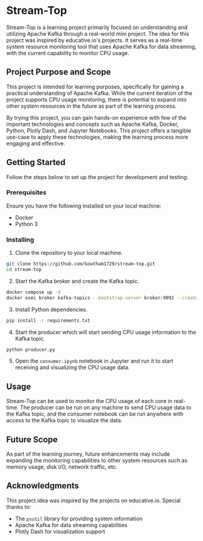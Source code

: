 # Stream-Top

Stream-Top is a learning project primarily focused on understanding and utilizing Apache Kafka through a real-world mini project. The idea for this project was inspired by educative.io's projects. It serves as a real-time system resource monitoring tool that uses Apache Kafka for data streaming, with the current capability to monitor CPU usage.

## Project Purpose and Scope

This project is intended for learning purposes, specifically for gaining a practical understanding of Apache Kafka. While the current iteration of the project supports CPU usage monitoring, there is potential to expand into other system resources in the future as part of the learning process.

By trying this project, you can gain hands-on experience with few of the important technologies and concepts such as Apache Kafka, Docker, Python, Plotly Dash, and Jupyter Notebooks. This project offers a tangible use-case to apply these technologies, making the learning process more engaging and effective.

## Getting Started

Follow the steps below to set up the project for development and testing:

### Prerequisites

Ensure you have the following installed on your local machine:

- Docker
- Python 3

### Installing

1. Clone the repository to your local machine.

```bash
git clone https://github.com/Gowtham1729/stream-top.git
cd stream-top
```

2. Start the Kafka broker and create the Kafka topic.

```bash
docker compose up -d
docker exec broker kafka-topics --bootstrap-server broker:9092 --create --topic top-events
```

3. Install Python dependencies.

```bash
pip install -r requirements.txt
```

4. Start the producer which will start sending CPU usage information to the Kafka topic.

```bash
python producer.py
```

5. Open the `consumer.ipynb` notebook in Jupyter and run it to start receiving and visualizing the CPU usage data.

## Usage

Stream-Top can be used to monitor the CPU usage of each core in real-time. The producer can be run on any machine to send CPU usage data to the Kafka topic, and the consumer notebook can be run anywhere with access to the Kafka topic to visualize the data.

## Future Scope

As part of the learning journey, future enhancements may include expanding the monitoring capabilities to other system resources such as memory usage, disk I/O, network traffic, etc.

## Acknowledgments

This project idea was inspired by the projects on educative.io. Special thanks to:

- The `psutil` library for providing system information
- Apache Kafka for data streaming capabilities
- Plotly Dash for visualization support
